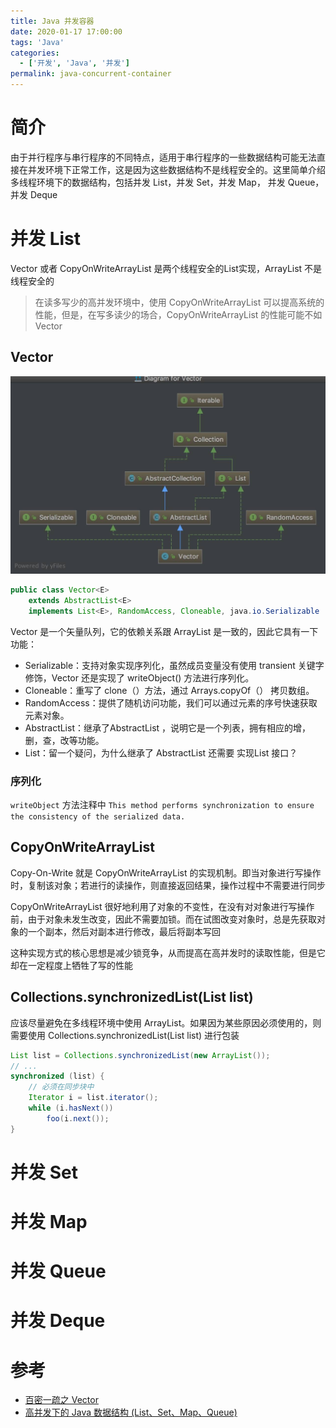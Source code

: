 ```yaml
---
title: Java 并发容器
date: 2020-01-17 17:00:00
tags: 'Java'
categories:
  - ['开发', 'Java', '并发']
permalink: java-concurrent-container
---
```


# 简介

由于并行程序与串行程序的不同特点，适用于串行程序的一些数据结构可能无法直接在并发环境下正常工作，这是因为这些数据结构不是线程安全的。这里简单介绍多线程环境下的数据结构，包括并发 List，并发 Set，并发 Map， 并发 Queue，并发 Deque

<!-- more -->

# 并发 List

Vector 或者 CopyOnWriteArrayList 是两个线程安全的List实现，ArrayList 不是线程安全的

> 在读多写少的高并发环境中，使用 CopyOnWriteArrayList 可以提高系统的性能，但是，在写多读少的场合，CopyOnWriteArrayList 的性能可能不如 Vector

## Vector

![Vector 依赖](java-concurrent-container/vector)

```java
public class Vector<E>
    extends AbstractList<E>
    implements List<E>, RandomAccess, Cloneable, java.io.Serializable
```

Vector 是一个矢量队列，它的依赖关系跟 ArrayList  是一致的，因此它具有一下功能：

- Serializable：支持对象实现序列化，虽然成员变量没有使用 transient 关键字修饰，Vector 还是实现了 writeObject() 方法进行序列化。
- Cloneable：重写了 clone（）方法，通过 Arrays.copyOf（） 拷贝数组。
- RandomAccess：提供了随机访问功能，我们可以通过元素的序号快速获取元素对象。
- AbstractList：继承了AbstractList ，说明它是一个列表，拥有相应的增，删，查，改等功能。
- List：留一个疑问，为什么继承了 AbstractList 还需要 实现List 接口？

### 序列化

`writeObject` 方法注释中 `This method performs synchronization to ensure the consistency of the serialized data.`

## CopyOnWriteArrayList

Copy-On-Write 就是 CopyOnWriteArrayList 的实现机制。即当对象进行写操作时，复制该对象；若进行的读操作，则直接返回结果，操作过程中不需要进行同步

CopyOnWriteArrayList 很好地利用了对象的不变性，在没有对对象进行写操作前，由于对象未发生改变，因此不需要加锁。而在试图改变对象时，总是先获取对象的一个副本，然后对副本进行修改，最后将副本写回

这种实现方式的核心思想是减少锁竞争，从而提高在高并发时的读取性能，但是它却在一定程度上牺牲了写的性能

## Collections.synchronizedList(List list)

应该尽量避免在多线程环境中使用 ArrayList。如果因为某些原因必须使用的，则需要使用 Collections.synchronizedList(List list) 进行包装

```java
List list = Collections.synchronizedList(new ArrayList());
// ...
synchronized (list) {
    // 必须在同步块中
    Iterator i = list.iterator();
    while (i.hasNext())
        foo(i.next());
}
```

# 并发 Set

# 并发 Map

# 并发 Queue

# 并发 Deque

# 参考

- [百密一疏之 Vector](https://juejin.im/post/5aedcc80518825673c61ccd6)
- [高并发下的 Java 数据结构 (List、Set、Map、Queue)](https://www.cnblogs.com/yueshutong/p/9696216.html#)